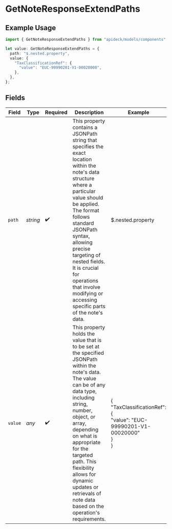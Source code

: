 # GetNoteResponseExtendPaths

## Example Usage

```typescript
import { GetNoteResponseExtendPaths } from "apideck/models/components";

let value: GetNoteResponseExtendPaths = {
  path: "$.nested.property",
  value: {
    "TaxClassificationRef": {
      "value": "EUC-99990201-V1-00020000",
    },
  },
};
```

## Fields

| Field                                                                                                                                                                                                                                                                                                                                                  | Type                                                                                                                                                                                                                                                                                                                                                   | Required                                                                                                                                                                                                                                                                                                                                               | Description                                                                                                                                                                                                                                                                                                                                            | Example                                                                                                                                                                                                                                                                                                                                                |
| ------------------------------------------------------------------------------------------------------------------------------------------------------------------------------------------------------------------------------------------------------------------------------------------------------------------------------------------------------ | ------------------------------------------------------------------------------------------------------------------------------------------------------------------------------------------------------------------------------------------------------------------------------------------------------------------------------------------------------ | ------------------------------------------------------------------------------------------------------------------------------------------------------------------------------------------------------------------------------------------------------------------------------------------------------------------------------------------------------ | ------------------------------------------------------------------------------------------------------------------------------------------------------------------------------------------------------------------------------------------------------------------------------------------------------------------------------------------------------ | ------------------------------------------------------------------------------------------------------------------------------------------------------------------------------------------------------------------------------------------------------------------------------------------------------------------------------------------------------ |
| `path`                                                                                                                                                                                                                                                                                                                                                 | *string*                                                                                                                                                                                                                                                                                                                                               | :heavy_check_mark:                                                                                                                                                                                                                                                                                                                                     | This property contains a JSONPath string that specifies the exact location within the note's data structure where a particular value should be applied. The format follows standard JSONPath syntax, allowing precise targeting of nested fields. It is crucial for operations that involve modifying or accessing specific parts of the note's data.  | $.nested.property                                                                                                                                                                                                                                                                                                                                      |
| `value`                                                                                                                                                                                                                                                                                                                                                | *any*                                                                                                                                                                                                                                                                                                                                                  | :heavy_check_mark:                                                                                                                                                                                                                                                                                                                                     | This property holds the value that is to be set at the specified JSONPath within the note's data. The value can be of any data type, including string, number, object, or array, depending on what is appropriate for the targeted path. This flexibility allows for dynamic updates or retrievals of note data based on the operation's requirements. | {<br/>"TaxClassificationRef": {<br/>"value": "EUC-99990201-V1-00020000"<br/>}<br/>}                                                                                                                                                                                                                                                                    |